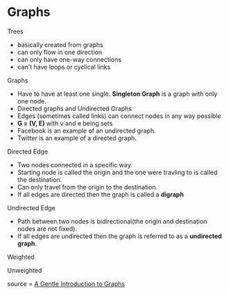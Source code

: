 # Graphs
Trees
+ basically created from graphs
+ can only flow in one direction
+ can only have one-way connections
+ can't have loops or cyclical links

Graphs
+ Have to have at least one single. **Singleton Graph** is a graph with only one node.
+ Directed graphs and Undirected Graphs
+ Edges (sometimes called links) can connect nodes in any way possible
+ **G = (V, E)** with v and e being sets
+ Facebook is an example of an undirected graph.
+ Twitter is an example of a directed graph.

Directed Edge
+ Two nodes connected in a specific way.
+ Starting node is called the origin and the one were travling to is called the destination.
+ Can only travel from the origin to the destination.
+ If all edges are directed then the graph is called a **digraph**

Undirected Edge
+ Path between two nodes is bidirectional(the origin and destination nodes are not fixed).
+ If all edges are undirected then the graph is referred to as a **undirected graph**.

Weighted

Unweighted


source = [A Gentle Introduction to Graphs](https://medium.com/basecs/a-gentle-introduction-to-graph-theory-77969829ead8)